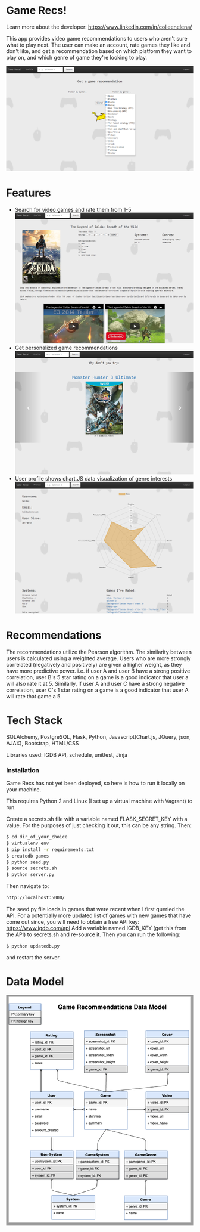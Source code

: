 # Game Recs!

Learn more about the developer: https://www.linkedin.com/in/colleenelena/

This app provides video game recommendations to users who aren't sure what to play next. The user can make an account, rate games they like and don't like, and get a recommendation based on which platform they want to play on, and which genre of game they're looking to play.

![Homepage](/static/img/homepage.png)

# Features
  - Search for video games and rate them from 1-5
  ![Game Details](/static/img/gamedetails.png)
  - Get personalized game recommendations
  ![Recommendations](/static/img/recommendation.png)
  - User profile shows chart.JS data visualization of genre interests
  ![User Profile](/static/img/userprofile.png)

# Recommendations
The recommendations utilize the Pearson algorithm. The similarity between users is calculated using a weighted average. Users who are more strongly correlated (negatively and positively) are given a higher weight, as they have more predictive power. i.e. if user A and user B have a strong positive correlation, user B's 5 star rating on a game is a good indicator that user a will also rate it at 5. Similarly, if user A and user C have a strong negative correlation, user C's 1 star rating on a game is a good indicator that user A will rate that game a 5.

# Tech Stack
SQLAlchemy, PostgreSQL, Flask, Python, Javascript(Chart.js, JQuery, json, AJAX), Bootstrap, HTML/CSS

Libraries used: IGDB API, schedule, unittest, Jinja

### Installation

Game Recs has not yet been deployed, so here is how to run it locally on your machine. 

This requires Python 2 and Linux (I set up a virtual machine with Vagrant) to run.


Create a secrets.sh file with a variable named FLASK_SECRET_KEY with a value. For the purposes of just checking it out, this can be any string.
Then:
```sh
$ cd dir_of_your_choice
$ virtualenv env
$ pip install -r requirements.txt
$ createdb games
$ python seed.py
$ source secrets.sh
$ python server.py
```
Then navigate to:
```sh
http://localhost:5000/
```
The seed.py file loads in games that were recent when I first queried the API. For a potentially more updated list of games with new games that have come out since, you will need to obtain a free API key: https://www.igdb.com/api
Add a variable named IGDB_KEY (get this from the API) to secrets.sh and re-source it. Then you can run the following: 
```sh
$ python updatedb.py
```
and restart the server.

# Data Model

![Data Model](/static/img/data_model.png)